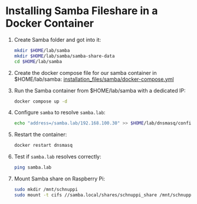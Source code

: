 # Installing Samba Fileshare in a Docker Container

1. Create Samba folder and got into it:
   ```bash
   mkdir $HOME/lab/samba
   mkdir $HOME/lab/samba/samba-share-data
   cd $HOME/lab/samba
   ```

2. Create the docker compose file for our samba container in $HOME/lab/samba:
   [installation_files/samba/docker-compose.yml](/installation_files/samba/docker-compose.yml)

3. Run the Samba container from $HOME/lab/samba with a dedicated IP:
   ```sh
   docker compose up -d
   ```

4. Configure `samba` to resolve `samba.lab`:
   ```sh
   echo "address=/samba.lab/192.168.100.30" >> $HOME/lab/dnsmasq/config/dnsmasq.conf
   ```

5. Restart the container:
   ```sh
   docker restart dnsmasq
   ```

6. Test if `samba.lab` resolves correctly:
   ```sh
   ping samba.lab
   ```

7. Mount Samba share on Raspberry Pi:
   ```sh
   sudo mkdir /mnt/schnuppi
   sudo mount -t cifs //samba.local/shares/schnuppi_share /mnt/schnuppi -o user=schnuppi,pass=1234
   ```
